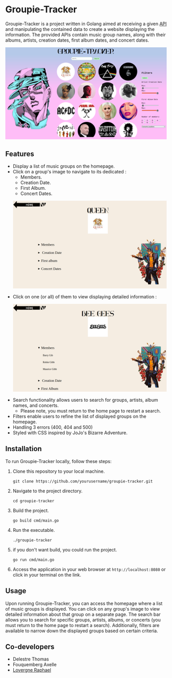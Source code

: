 # Groupie-Tracker

Groupie-Tracker is a project written in Golang aimed at receiving a given [API](https://groupietrackers.herokuapp.com/api) and manipulating the contained data to create a website displaying the information. The provided APIs contain music group names, along with their albums, artists, creation dates, first album dates, and concert dates.
<p align="center">
  <img src="picturesReadme/home.png" alt="home">
</p>

## Features

- Display a list of music groups on the homepage.
- Click on a group's image to navigate to its dedicated : 
   - Members.
   - Creation Date.
   - First Album.
   - Concert Dates.
   <p align="center">
   <img src="picturesReadme/artist_page.png" alt="artist_page" width="500">
   </p>
- Click on one (or all) of them to view displaying detailed information :
   <p align="center">
   <img src="picturesReadme/artist_detailed.png" alt="artist_detailed" width="500">
   </p>
- Search functionality allows users to search for groups, artists, album names, and concerts.
   - Please note, you must return to the home page to restart a search.
- Filters enable users to refine the list of displayed groups on the homepage.
- Handling 3 errors (400, 404 and 500)
- Styled with CSS inspired by JoJo's Bizarre Adventure.

## Installation

To run Groupie-Tracker locally, follow these steps:

1. Clone this repository to your local machine.
   ```
   git clone https://github.com/yourusername/groupie-tracker.git
   ```
2. Navigate to the project directory.
   ```
   cd groupie-tracker
   ```
3. Build the project.
   ```
   go build cmd/main.go
   ```
4. Run the executable.
   ```
   ./groupie-tracker
   ```
5. if you don't want build, you could run the project.
   ```
   go run cmd/main.go
   ```
6. Access the application in your web browser at `http://localhost:8080` or click in your terminal on the link.

## Usage

Upon running Groupie-Tracker, you can access the homepage where a list of music groups is displayed. You can click on any group's image to view detailed information about that group on a separate page. The search bar allows you to search for specific groups, artists, albums, or concerts (you must return to the home page to restart a search). Additionally, filters are available to narrow down the displayed groups based on certain criteria.

## Co-developers

- Delestre Thomas
- Fouquemberg Axelle
- [Lovergne Raphael](https://github.com/Ne0Jiku)